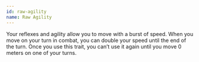 ```yaml
---
id: raw-agility
name: Raw Agility
---
```

Your reflexes and agility allow you to move with a burst of speed. When you move on your turn in combat, you can 
double your speed until the end of the turn. Once you use this trait, you can’t use it again until you move 0 meters on 
one of your turns.
